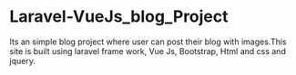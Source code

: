 # Laravel-VueJs_blog_Project
Its an simple blog project where user can post their blog with images.This site is built using laravel frame work, Vue Js, Bootstrap, Html and css and jquery.
